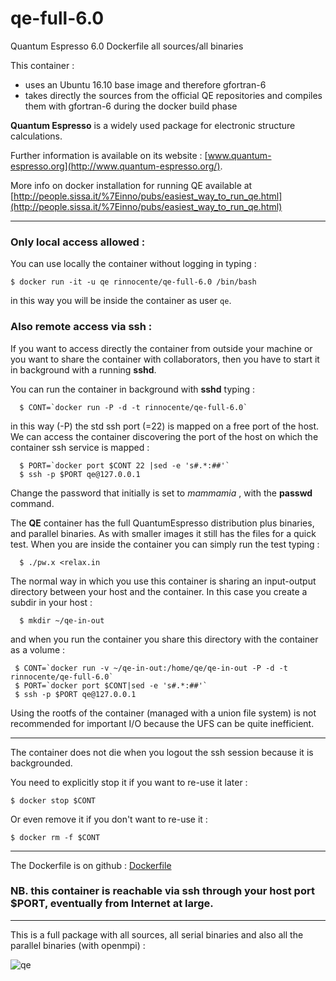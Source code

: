 # qe-full-6.0
Quantum Espresso 6.0 Dockerfile all sources/all binaries

This container   :
- uses an Ubuntu 16.10 base image and therefore gfortran-6
- takes directly the sources from the official QE repositories and compiles them with gfortran-6 during the docker build phase


**Quantum Espresso** is a widely used package for electronic structure calculations.

Further information is  available on its website : [www.quantum-espresso.org](http://www.quantum-espresso.org/).

More info on docker installation for running QE available at [http://people.sissa.it/%7Einno/pubs/easiest_way_to_run_qe.html](http://people.sissa.it/%7Einno/pubs/easiest_way_to_run_qe.html)

---
### Only local access allowed :

You can use locally the container without logging in  typing :

```
$ docker run -it -u qe rinnocente/qe-full-6.0 /bin/bash
```

in this way you will be inside the container as user ```qe```. 

### Also remote access via **ssh** :
If you want to access directly the container from outside your machine or you want to share the container with collaborators, then you have to start it in background with a running **sshd**.

You can run the container in background  with **sshd** typing :

```
  $ CONT=`docker run -P -d -t rinnocente/qe-full-6.0`
```
in this way (-P) the std ssh port (=22) is mapped on a free port of the host. We can access the container discovering the port of the host on which the container ssh service is mapped :
```
  $ PORT=`docker port $CONT 22 |sed -e 's#.*:##'`
  $ ssh -p $PORT qe@127.0.0.1
```
Change the password that initially is set to *mammamia* , with the **passwd** command.

The **QE** container has the  full QuantumEspresso distribution plus binaries, and parallel binaries.
As with smaller images it still has the files for a quick test.
When you are inside the container you can simply run the test typing :
```
  $ ./pw.x <relax.in
```
The normal way in which you use this container is sharing an input-output directory between your host  and the container. In this case you create a subdir in your host :
```
  $ mkdir ~/qe-in-out
```
and when you run the container you share this directory with the container as a volume :
```
 $ CONT=`docker run -v ~/qe-in-out:/home/qe/qe-in-out -P -d -t rinnocente/qe-full-6.0`
 $ PORT=`docker port $CONT|sed -e 's#.*:##'`
 $ ssh -p $PORT qe@127.0.0.1
```
Using the rootfs of the container (managed with a union file system) is not recommended for
important I/O because the UFS can be quite inefficient.

---
The container does not die when you logout the ssh session because it is backgrounded.

You need to explicitly stop it if you want to re-use it later :
```
$ docker stop $CONT
```

Or even remove it if you don't want to re-use it :
```
$ docker rm -f $CONT
```
---
The Dockerfile is on github : [Dockerfile](https://github.com/rinnocente/qe-full-6.0/blob/master/Dockerfile )


### NB. this container is reachable via ssh through **your host port $PORT**, eventually from Internet at large.

---
This is a full package with all sources, all  serial binaries and also all the parallel binaries (with openmpi) :


![qe](http://www.quantum-espresso.org/wp-content/uploads/2011/12/Quantum_espresso_logo.jpg)

